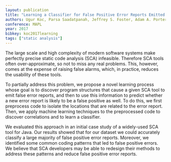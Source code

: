 ```yaml
---
layout: publication
title: "Learning a Classifier for False Positive Error Reports Emitted by Static Code Analysis Tools"
authors: Ugur Koc, Parsa Saadatpanah, Jeffrey S. Foster, Adam A. Porter.
conference: MAPL
year: 2017
bibkey: koc2017learning
tags: ["static analysis"]
---
```

The large scale and high complexity of modern software systems
make perfectly precise static code analysis (SCA) infeasible. Therefore SCA tools often over-approximate, so not to miss any real
problems. This, however, comes at the expense of raising false
alarms, which, in practice, reduces the usability of these tools.

To partially address this problem, we propose a novel learning
process whose goal is to discover program structures that cause
a given SCA tool to emit false error reports, and then to use this
information to predict whether a new error report is likely to be a
false positive as well. To do this, we first preprocess code to isolate
the locations that are related to the error report. Then, we apply
machine learning techniques to the preprocessed code to discover
correlations and to learn a classifier.

We evaluated this approach in an initial case study of a widely-used SCA tool for Java. Our results showed that for our dataset
we could accurately classify a large majority of false positive error
reports. Moreover, we identified some common coding patterns that
led to false positive errors. We believe that SCA developers may be
able to redesign their methods to address these patterns and reduce
false positive error reports.
